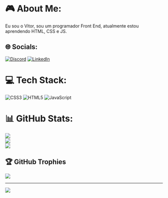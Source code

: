 # :video_game: About Me:
Eu sou o Vitor, sou um programador Front End, atualmente estou aprendendo HTML, CSS e JS.


## 🌐 Socials:
[![Discord](https://img.shields.io/badge/Discord-%237289DA.svg?logo=discord&logoColor=white)](htttps://discord.gg/virtu#1849) [![LinkedIn](https://img.shields.io/badge/LinkedIn-%230077B5.svg?logo=linkedin&logoColor=white)](https://linkedin.com/in/https://www.linkedin.com/in/vitor-silva-036884228/) 

# 💻 Tech Stack:
![CSS3](https://img.shields.io/badge/css3-%231572B6.svg?style=for-the-badge&logo=css3&logoColor=white) ![HTML5](https://img.shields.io/badge/html5-%23E34F26.svg?style=for-the-badge&logo=html5&logoColor=white) ![JavaScript](https://img.shields.io/badge/javascript-%23323330.svg?style=for-the-badge&logo=javascript&logoColor=%23F7DF1E)
# 📊 GitHub Stats:
![](https://github-readme-stats.vercel.app/api?username=vitor-silva-santos&theme=tokyonight&hide_border=false&include_all_commits=false&count_private=false)<br/>
![](https://github-readme-streak-stats.herokuapp.com/?user=vitor-silva-santos&theme=tokyonight&hide_border=false)<br/>
![](https://github-readme-stats.vercel.app/api/top-langs/?username=vitor-silva-santos&theme=tokyonight&hide_border=false&include_all_commits=false&count_private=false&layout=compact)

## 🏆 GitHub Trophies
![](https://github-profile-trophy.vercel.app/?username=vitor-silva-santos&theme=tokyonight&no-frame=false&no-bg=false&margin-w=4)

---
[![](https://visitcount.itsvg.in/api?id=vitor-silva-santos&icon=2&color=0)](https://visitcount.itsvg.in)

<!-- Proudly created with GPRM ( https://gprm.itsvg.in ) -->
